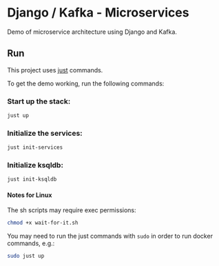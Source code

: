 # Django / Kafka  - Microservices

Demo of microservice architecture using Django and Kafka.




## Run

This project uses [just](https://github.com/casey/just) commands.


To get the demo working, run the following commands:

### Start up the stack:

```sh
just up
```

### Initialize the services:
```sh
just init-services
```

### Initialize ksqldb:
```sh
just init-ksqldb
```

#### Notes for Linux

The sh scripts may require exec permissions:
```sh
chmod +x wait-for-it.sh 
```

You may need to run the just commands with `sudo`  in order to run docker commands, e.g.:
```sh
sudo just up
```
